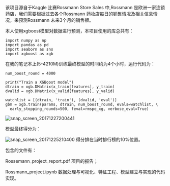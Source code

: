 该项目源自于Kaggle 比赛Rossmann Store Sales 中,Rossmann 是欧洲一家连锁药店，我们需要根据过去各个Rossmann 药妆店每日的销售情况及相关信息情况，来预测Rossmann 未来3个月的销售额。  

本人使用xgboost模型对数据进行预测，本项目使用的库总共有：

```
import numpy as np
import pandas as pd
import seaborn as sns
import xgboost as xgb
```

在我的笔记本上(5-4210M)训练最终模型的时间约为4个小时，运行代码为：

```
num_boost_round = 4000

print("Train a XGBoost model")
dtrain = xgb.DMatrix(x_train[features], y_train)
dvalid = xgb.DMatrix(x_valid[features], y_valid)

watchlist = [(dtrain, 'train'), (dvalid, 'eval')]
gbm = xgb.train(params, dtrain, num_boost_round, evals=watchlist, \
  early_stopping_rounds=500, feval=rmspe_xg, verbose_eval=True)
```

![snap_screen_20171227200441](https://raw.githubusercontent.com/dafengzai/Udacity-Machine-Learning-Engineer-Nanodegree-Project/master/capstone_project/MarkdownImages//snap_screen_20171227200441.png)

模型最终得分为：

![snap_screen_20171225210400](https://raw.githubusercontent.com/dafengzai/Udacity-Machine-Learning-Engineer-Nanodegree-Project/master/capstone_project/MarkdownImages/snap_screen_20171225210400.png)
得分排在当时排行榜的10%位置。


包含的文件有：

Rossemann_project_report.pdf 项目的报告；

Rossmann_project.ipynb 数据处理与可视化、特征工程、模型建立与实现的代码实现。
